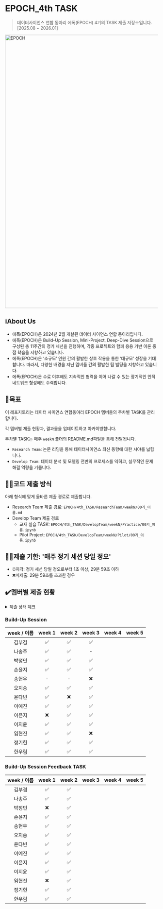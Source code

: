 # EPOCH_4th TASK
> 데이터사이언스 연합 동아리 에폭(EPOCH) 4기의 TASK 제출 저장소입니다. [2025.08 ~ 2026.01]

<img width="1600" height="900" alt="EPOCH" src="https://github.com/user-attachments/assets/2df0b2ea-d4ce-4045-a0a1-8df83f57769e" />

## ℹ️About Us
- 에폭(EPOCH)은 2024년 2월 개설된 데이터 사이언스 연합 동아리입니다.
- 에폭(EPOCH)은 Build-Up Session, Mini-Project, Deep-Dive Session으로 구성된 총 11주간의 정기 세션을 진행하며, 각종 프로젝트와 함께 응용 기반 이론 중점 학습을 지향하고 있습니다.
- 에폭(EPOCH)은 ‘소규모’ 인원 간의 활발한 상호 작용을 통한 ‘대규모’ 성장을 기대합니다. 따라서, 다양한 배경을 지닌 멤버들 간의 활발한 팀 빌딩을 지향하고 있습니다.
- 에폭(EPOCH)은 수료 이후에도 지속적인 협력을 이어 나갈 수 있는 장기적인 인적 네트워크 형성에도 주력합니다.


## 🥅목표
이 레포지토리는 데이터 사이언스 연합동아리 EPOCH 멤버들의 주차별 TASK를 관리합니다.

각 멤버별 제출 현황과, 결과물을 업데이트하고 아카이빙합니다.

주차별 TASK는 매주 `weekN` 폴더의 README.md파일을 통해 전달됩니다.

- `Research Team`: 논문 리딩을 통해 데이터사이언스 최신 동향에 대한 시야를 넓힙니다.
- `Develop Team`: 데이터 분석 및 모델링 전반의 프로세스를 익히고, 실무적인 문제 해결 역량을 기릅니다.

## ☝🏻코드 제출 방식
아래 형식에 맞게 올바른 제출 경로로 제출합니다.

- Research Team 제출 경로: `EPOCH/4th_TASK/ResearchTeam/weekN/00기_이름.md`
- Develop Team 제출 경로
  - 교재 실습 TASK: `EPOCH/4th_TASK/DevelopTeam/weekN/Practice/00기_이름.ipynb`
  - Pilot Project: `EPOCH/4th_TASK/DevelopTeam/weekN/Pilot/00기_이름.ipynb`

## ✌🏻제출 기한: '매주 정기 세션 당일 정오'
- ⏰지각: 정기 세션 당일 정오로부터 1초 이상, 29분 59초 이하
- ❌미제출: 29분 59초를 초과한 경우

## ✔️멤버별 제출 현황
<details>
<summary>제출 상태 체크</summary>
<div markdown="1">

- 제출 완료: ✅

- 지각 제출: ⏰

- 미제출: ❌
  
-  -: TASK 면제

</div>
</details>

### Build-Up Session
| week / 이름 | week 1 | week 2 | week 3 | week 4 | week 5 |
|:-----------:|:------:|:------:|:------:|:------:|:------:|
| 김부겸      | ✅     |  ✅   |   ✅   |        |        |
| 나송주      | ✅     |  ✅   |    -    |        |        |
| 박정민      | ✅     |  ✅   |   ✅   |        |        |
| 손윤지      | ✅     |  ✅   |   ✅   |        |        |
| 송현우      | -      |   -    |   ❌   |        |        |
| 오지송      | ✅     |  ✅   |   ✅   |        |        |
| 윤다빈      | ✅     |  ❌   |   ✅   |        |        |
| 이예진      | ✅     |  ✅   |   ✅   |        |        |
| 이은지      | ❌     |  ✅   |   ✅   |        |        |
| 이지윤      | ✅     |  ✅   |   ✅   |        |        |
| 임현진      | ✅     |  ✅   |   ❌   |        |        |
| 정기헌      | ✅     |  ✅   |   ✅   |        |        |
| 한우림      | ✅     |  ✅   |   ✅   |        |        |


### Build-Up Session Feedback TASK
| week / 이름 | week 1 | week 2 | week 3 | week 4 | week 5 |
|:-------------:|:------:|:------:|:------:|:------:|:------:|
| 김부겸        |   ✅   |   ✅   |        |        |        |
| 나송주        |   ✅   |   ✅   |        |        |        |
| 박정민        |   ❌   |   ✅   |        |        |        |
| 손윤지        |   ✅   |   ✅   |        |        |        |
| 송현우        |   ✅   |   ✅   |        |        |        |
| 오지송        |   ✅   |   ✅   |        |        |        |
| 윤다빈        |   ✅   |   ✅   |        |        |        |
| 이예진        |   ✅   |   ✅   |        |        |        |
| 이은지        |   ✅   |   ✅   |        |        |        |
| 이지윤        |   ✅   |   ✅   |        |        |        |
| 임현진        |   ❌   |   ✅   |        |        |        |
| 정기헌        |   ✅   |   ✅   |        |        |        |
| 한우림        |   ✅   |   ✅   |        |        |        |

